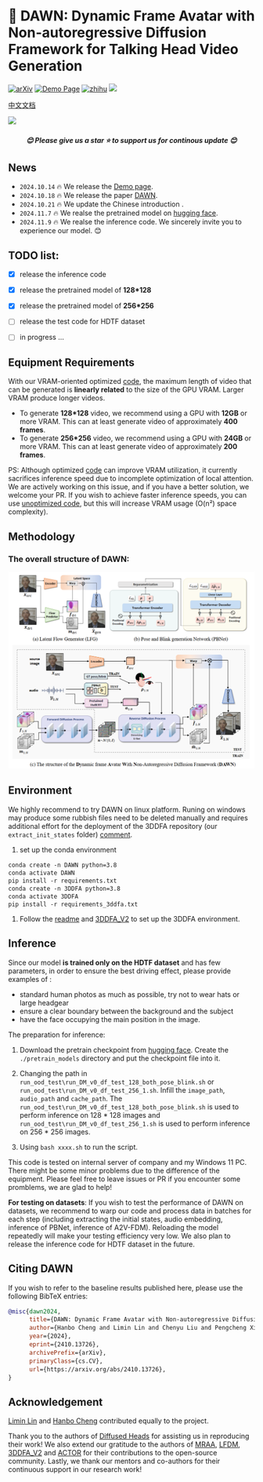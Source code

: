 # 🌅 DAWN: Dynamic Frame Avatar with Non-autoregressive Diffusion Framework for Talking Head Video Generation

[![arXiv](https://img.shields.io/badge/Arxiv-2410.13726-b31b1b.svg?logo=arXiv)](https://arxiv.org/abs/2410.13726)
[![Demo Page](https://img.shields.io/badge/Demo_Page-blue)](https://hanbo-cheng.github.io/DAWN/)
[![zhihu](https://img.shields.io/badge/知乎-0079FF.svg?logo=zhihu&logoColor=white)](https://zhuanlan.zhihu.com/p/2253009511)
 <a href='https://huggingface.co/Hanbo-Cheng/DAWN'><img src='https://img.shields.io/badge/%F0%9F%A4%97%20HuggingFace-Model-yellow'></a>
<p align="center">

[中文文档](README_CN.md)

<img src="structure_img\ifferent-styles-at-higher-resolution.gif" width=600>
</p>


<h5 align="center"> 😊 Please give us a star ⭐ to support us for continous update 😊  </h5>

## News
* ```2024.10.14``` 🔥 We release the [Demo page](https://hanbo-cheng.github.io/DAWN/).
* ```2024.10.18``` 🔥 We release the paper [DAWN](https://arxiv.org/abs/2410.13726).
* ```2024.10.21``` 🔥 We update the Chinese introduction [](https://zhuanlan.zhihu.com/p/2253009511).
* ```2024.11.7``` 🔥 We realse the pretrained model on [hugging face](https://huggingface.co/Hanbo-Cheng/DAWN).
* ```2024.11.9``` 🔥 We realse the inference code. We sincerely invite you to experience our model. 😊
## TODO list:
- [x]  release the inference code
- [x]  release the pretrained model of **128*128**
- [x]  release the pretrained model of **256*256** 
- [ ] release the test code for HDTF dataset
- [ ] in progress ...


## Equipment Requirements

With our VRAM-oriented optimized [code](DM_3\modules\video_flow_diffusion_multiGPU_v0_crema_plus_faceemb_ca_multi_test_local_opt.py), the maximum length of video that can be generated is **linearly related** to the size of the GPU VRAM. Larger VRAM produce longer videos.
- To generate **128*128** video, we recommend using a GPU with **12GB** or more VRAM. This can at least generate video of approximately **400 frames**.
- To generate **256*256** video, we recommend using a GPU with **24GB** or more VRAM. This can at least generate video of approximately **200 frames**.

PS: Although optimized [code](DM_3\modules\video_flow_diffusion_multiGPU_v0_crema_plus_faceemb_ca_multi_test_local_opt.py) can improve VRAM utilization, it currently sacrifices inference speed due to incomplete optimization of local attention. We are actively working on this issue, and if you have a better solution, we welcome your PR. If you wish to achieve faster inference speeds, you can use [unoptimized code](DM_3\modules\video_flow_diffusion_multiGPU_v0_crema_plus_faceemb_ca_multi_test.py), but this will increase VRAM usage (O(n²) space complexity).
## Methodology
### The overall structure of DAWN:
<p align="center">
<img src="structure_img\pipeline.png" width=600 alt="framework"/>
</p>


## Environment
We highly recommend to try DAWN on linux platform. Runing on windows may produce some rubbish files need to be deleted manually and requires additional effort for the deployment of the 3DDFA repository (our `extract_init_states` folder) [comment](https://github.com/cleardusk/3DDFA_V2/issues/12#issuecomment-697479173).

1. set up the conda environment
```
conda create -n DAWN python=3.8
conda activate DAWN
pip install -r requirements.txt
conda create -n 3DDFA python=3.8
conda activate 3DDFA
pip install -r requirements_3ddfa.txt
```

1. Follow the [readme](extract_init_states\readme.md) and [3DDFA_V2](https://github.com/cleardusk/3DDFA_V2) to set up the 3DDFA environment.
 

## Inference

Since our model **is trained only on the HDTF dataset** and has few parameters, in order to ensure the best driving effect, please provide examples of :
- standard human photos as much as possible, try not to wear hats or large headgear
- ensure a clear boundary between the background and the subject
- have the face occupying the main position in the image.

The preparation for inference:
1. Download the pretrain checkpoint from [hugging face](https://huggingface.co/Hanbo-Cheng/DAWN). Create the `./pretrain_models` directory and put the checkpoint file into it.
   
2. Changing the path in  `run_ood_test\run_DM_v0_df_test_128_both_pose_blink.sh` or `run_ood_test\run_DM_v0_df_test_256_1.sh`. Infill the `image_path`, `audio_path` and `cache_path`. The `run_ood_test\run_DM_v0_df_test_128_both_pose_blink.sh` is used to perform inference on 128 * 128 images and `run_ood_test\run_DM_v0_df_test_256_1.sh` is used to perform inference on 256 * 256 images.
   
3. Using `bash xxxx.sh` to run the script.
   


This code is tested on internal server of company and my Windows 11 PC. There might be some minor problems due to the difference of the equipment. Please feel free to leave issues or PR if you encounter some promblems, we are glad to help!

**For testing on datasets**: If you wish to test the performance of DAWN on datasets, we recommend to warp our code and process data in batches for each step (including extracting the initial states, audio embedding, inference of PBNet, inference of A2V-FDM). Reloading the model repeatedly will make your testing efficiency very low. We also plan to release the inference code for HDTF dataset in the future.

## Citing DAWN
If you wish to refer to the baseline results published here, please use the following BibTeX entries:

```BibTeX
@misc{dawn2024,
      title={DAWN: Dynamic Frame Avatar with Non-autoregressive Diffusion Framework for Talking Head Video Generation}, 
      author={Hanbo Cheng and Limin Lin and Chenyu Liu and Pengcheng Xia and Pengfei Hu and Jiefeng Ma and Jun Du and Jia Pan},
      year={2024},
      eprint={2410.13726},
      archivePrefix={arXiv},
      primaryClass={cs.CV},
      url={https://arxiv.org/abs/2410.13726}, 
}
```
## Acknowledgement

[Limin Lin](https://github.com/LiminLin0) and [Hanbo Cheng](https://github.com/Hanbo-Cheng) contributed equally to the project.

Thank you to the authors of [Diffused Heads](https://github.com/MStypulkowski/diffused-heads) for assisting us in reproducing their work! We also extend our gratitude to the authors of [MRAA](https://github.com/snap-research/articulated-animation), [LFDM](https://github.com/snap-research/articulated-animation), [3DDFA_V2](https://github.com/cleardusk/3DDFA_V2) and [ACTOR](https://github.com/Mathux/ACTOR) for their contributions to the open-source community. Lastly, we thank our mentors and co-authors for their continuous support in our research work!

